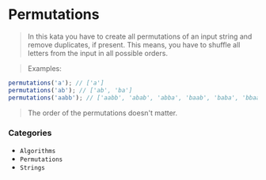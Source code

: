 # Permutations

> In this kata you have to create all permutations of an input string and remove duplicates, if present. This means, you have to shuffle all letters from the input in all possible orders.

> Examples:
```js
permutations('a'); // ['a']
permutations('ab'); // ['ab', 'ba']
permutations('aabb'); // ['aabb', 'abab', 'abba', 'baab', 'baba', 'bbaa']
```

> The order of the permutations doesn't matter.

### Categories

* `Algorithms`
* `Permutations`
* `Strings`